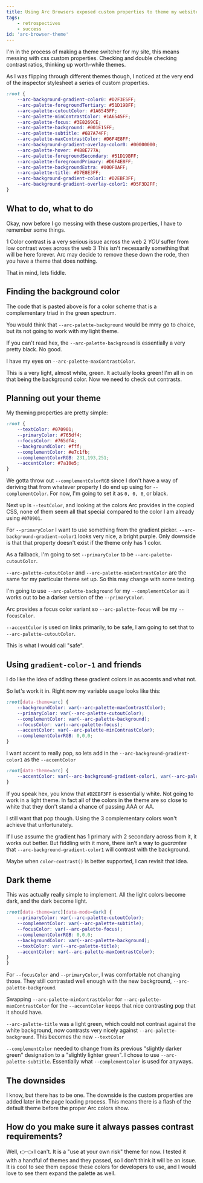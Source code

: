 ```yaml
---
title: Using Arc Browsers exposed custom properties to theme my website
tags: 
    - retrospectives
    - success
id: 'arc-browser-theme'
---
```


I'm in the process of making a theme switcher for my site, this means messing with css custom properties. Checking and double checking contrast ratios, thinking up worth-while themes.

As I was flipping through different themes though, I noticed at the very end of the inspector stylesheet a series of custom properties.

```css
:root {
    --arc-background-gradient-color0: #D2F3E5FF;
    --arc-palette-foregroundTertiary: #51D19BFF;
    --arc-palette-cutoutColor: #1A6545FF;
    --arc-palette-minContrastColor: #1A6545FF;
    --arc-palette-focus: #3E8269CE;
    --arc-palette-background: #001E15FF;
    --arc-palette-subtitle: #6B7A74FF;
    --arc-palette-maxContrastColor: #D6F4E8FF;
    --arc-background-gradient-overlay-color0: #00000000;
    --arc-palette-hover: #4B8E777A;
    --arc-palette-foregroundSecondary: #51D19BFF;
    --arc-palette-foregroundPrimary: #D6F4E8FF;
    --arc-palette-backgroundExtra: #000F0AFF;
    --arc-palette-title: #D7E8E3FF;
    --arc-background-gradient-color1: #D2EBF3FF;
    --arc-background-gradient-overlay-color1: #D5F3D2FF;
}
```

## What to do, what to do

Okay, now before I go messing with these custom properties, I have to remember some things.

1 Color contrast is a very serious issue across the web
2 *_YOU_* suffer from low contrast woes across the web
3 This isn't necessarily something that will be here forever. Arc may decide to remove these down the rode, then you have a theme that does nothing.

That in mind, lets fiddle. 

## Finding the background color

The code that is pasted above is for a color scheme that is a complementary triad in the green spectrum.

You would think that `--arc-palette-background` would be mmy go to choice, but its not going to work with my light theme.

If you can't read hex, the `--arc-palette-background` is essentially a very pretty black. No good.

I have my eyes on `--arc-palette-maxContrastColor`.

This is a very light, almost white, green. It actually looks green! I'm all in on that being the background color. Now we need to check out contrasts.

## Planning out your theme

My theming properties are pretty simple:

```css
:root {
    --textColor: #070901;
    --primaryColor: #765df4;
    --focusColor: #765df4;
    --backgroundColor: #fff;
    --complementColor: #e7c1fb;
    --complementColorRGB: 231,193,251;
    --accentColor: #7a10e5;
}
```

We gotta throw out `--complementColorRGB` since I don't have a way of deriving that from whatever property I do end up using for `--complementColor`. For now, I'm going to set it as `0, 0, 0`, or black.

Next up is `--textColor`, and looking at the colors Arc provides in the copied CSS, none of them seem all that special compared to the color I am already using `#070901`. 

For `--primaryColor` I want to use something from the gradient picker. `--arc-background-gradient-color1` looks very nice, a bright purple. Only downside is that that property doesn't exist if the theme only has 1 color.

As a fallback, I'm going to set `--primaryColor` to be `--arc-palette-cutoutColor`.

`--arc-palette-cutoutColor` and `--arc-palette-minContrastColor` are the same for my particular theme set up. So this may change with some testing.

I'm going to use `--arc-palette-background` for my `--complementColor` as it works out to be a darker version of the `--primaryColor`.

Arc provides a focus color variant so `--arc-palette-focus` will be my `--focusColor`.

`--accentColor` is used on links primarily, to be safe, I am going to set that to `--arc-palette-cutoutColor`.

This is what I would call "safe".

## Using `gradient-color-1` and friends

I do like the idea of adding these gradient colors in as accents and what not.

So let's work it in. Right now my variable usage looks like this:

```css
:root[data-theme=arc] {
    --backgroundColor: var(--arc-palette-maxContrastColor);
    --primaryColor: var(--arc-palette-cutoutColor);
    --complementColor: var(--arc-palette-background);
    --focusColor: var(--arc-palette-focus);
    --accentColor: var(--arc-palette-minContrastColor);
    --complementColorRGB: 0,0,0;
}
```

I want accent to really pop, so lets add in the `--arc-background-gradient-color1` as the `--accentColor`

```css
:root[data-theme=arc] {
    --accentColor: var(--arc-background-gradient-color1, var(--arc-palette-minContrastColor));
}
```

If you speak hex, you know that `#D2EBF3FF` is essentially white. Not going to work in a light theme. In fact all of the colors in the theme are so close to white that they don't stand a chance of passing AAA or AA.

I still want that pop though. Using the 3 complementary colors won't achieve that unfortunately.

If I use assume the gradient has 1 primary with 2 secondary across from it, it works out better. But fiddling with it more, there isn't a way to _guarantee_ that `--arc-background-gradient-color1` will contrast with the background.

Maybe when `color-contrast()` is better supported, I can revisit that idea.

## Dark theme

This was actually really simple to implement. All the light colors become dark, and the dark become light.

```css
:root[data-theme=arc][data-mode=dark] {
    --primaryColor: var(--arc-palette-cutoutColor);
    --complementColor: var(--arc-palette-subtitle);
    --focusColor: var(--arc-palette-focus);
    --complementColorRGB: 0,0,0;
    --backgroundColor: var(--arc-palette-background);
    --textColor: var(--arc-palette-title);
    --accentColor: var(--arc-palette-maxContrastColor);
}
}
```

For `--focusColor` and `--primaryColor`, I was comfortable not changing those. They still contrasted well enough with the new background, `--arc-palette-background`.

Swapping `--arc-palette-minContrastColor` for `--arc-palette-maxContrastColor` for the `--accentColor` keeps that nice contrasting pop that it should have.

`--arc-palette-title` was a light green, which could not contrast against the white background, now contrasts very nicely against `--arc-palette-background`. This becomes the new `--textColor`

`--complementColor` needed to change from its previous "slightly darker green" designation to a "slightly lighter green". I chose to use `--arc-palette-subtitle`. Essentially what `--complementColor` is used for anyways.

## The downsides

I know, but there has to be one. The downside is the custom properties are added later in the page loading process. This means there is a flash of the default theme before the proper Arc colors show.

## How do you make sure it always passes contrast requirements?

Well, 👉👈 I can't. It is a "use at your own risk" theme for now. I tested it with a handful of themes and they passed, so I don't think it will be an issue. It is cool to see them expose these colors for developers to use, and I would love to see them expand the palette as well.
